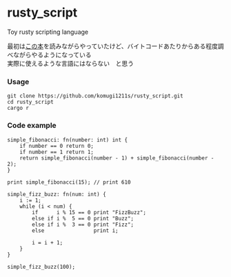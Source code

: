 # rusty_script
Toy rusty scripting language

最初は[この本](http://craftinginterpreters.com/)を読みながらやっていたけど、バイトコードあたりからある程度調べながらやるようになっている  
実際に使えるような言語にはならない　と思う

### Usage
```
git clone https://github.com/komugi1211s/rusty_script.git
cd rusty_script
cargo r
```

### Code example
```
simple_fibonacci: fn(number: int) int {
    if number == 0 return 0;
    if number == 1 return 1;
    return simple_fibonacci(number - 1) + simple_fibonacci(number - 2);
}

print simple_fibonacci(15); // print 610
```

```
simple_fizz_buzz: fn(num: int) {
    i := 1;
    while (i < num) {
        if      i % 15 == 0 print "FizzBuzz";
        else if i %  5 == 0 print "Buzz";
        else if i %  3 == 0 print "Fizz";
        else                print i;

        i = i + 1;
    }
}

simple_fizz_buzz(100);
```

